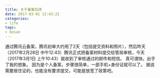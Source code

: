 ```yaml
---
title: 关于备案后续
date: 2017-03-01 12:43:22
categories:
- life
tags:
- beian
---
```


通过腾讯云备案，腾讯初审大约用了2天（包括提交资料和照片），然后昨天（2017年2月28日 中午12:43）腾讯正式把备案材料提交给管局审核，今天（2017年3月1日 上午10:43）就收到了审核通过的邮件和短信。
真可谓快。出乎了我的想象。
因为是个人备案，步骤很简单，一部手机+身份证就可以了。
据说需要居住证的，也能没有要求提交，可能是放宽了政策吧。
